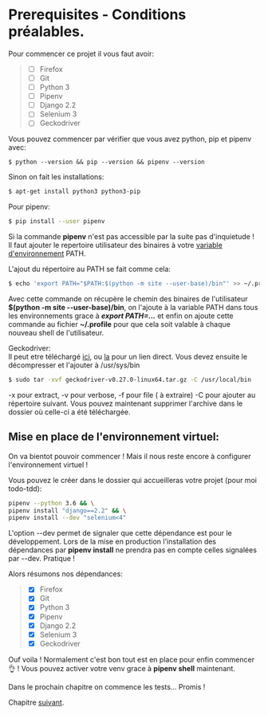 # Prerequisites - Conditions préalables.
Pour commencer ce projet il vous faut avoir:
> - [ ] Firefox 
> - [ ] Git
> - [ ] Python 3
> - [ ] Pipenv
> - [ ] Django 2.2
> - [ ] Selenium 3
> - [ ] Geckodriver

Vous pouvez commencer par vérifier que vous avez python, pip et pipenv avec:
```
$ python --version && pip --version && pipenv --version
```
Sinon on fait les installations:
```bash
$ apt-get install python3 python3-pip
```
Pour pipenv:
```bash
$ pip install --user pipenv
```
Si la commande __pipenv__ n'est pas accessible par la suite pas d'inquietude !
Il faut ajouter le repertoire utilisateur des binaires à votre [variable d'environnement](https://doc.ubuntu-fr.org/variables_d_environnement) PATH.

L'ajout du répertoire au PATH se fait comme cela:
```bash
$ echo 'export PATH="$PATH:$(python -m site --user-base)/bin"' >> ~/.profile
```
Avec cette commande on récupère le chemin des binaires de l'utilisateur __$(python -m site --user-base)/bin__, on l'ajoute à la variable PATH dans tous les environnements grace à ___export PATH=...___  et enfin on ajoute cette commande au fichier __~/.profile__ pour que cela soit valable à chaque nouveau shell de l'utilisateur.

Geckodriver:  
Il peut etre téléchargé [ici](https://github.com/mozilla/geckodriver/releases/), ou [la](https://github.com/mozilla/geckodriver/releases/download/v0.27.0/geckodriver-v0.27.0-linux64.tar.gz) pour un lien direct. Vous devez ensuite le décompresser et l'ajouter à /usr/sys/bin
```bash
$ sudo tar -xvf geckodriver-v0.27.0-linux64.tar.gz -C /usr/local/bin
```
-x pour extract, -v pour verbose, -f pour file ( à extraire) -C pour ajouter au répertoire suivant.
Vous pouvez maintenant supprimer l'archive dans le dossier où celle-ci a été téléchargée.
## Mise en place de l'environnement virtuel:
On va bientot pouvoir commencer ! Mais il nous reste encore à configurer l'environnement virtuel !  

Vous pouvez le créer dans le dossier qui accueilleras votre projet (pour moi todo-tdd):
```bash
pipenv --python 3.6 && \
pipenv install "django==2.2" && \
pipenv install --dev "selenium<4"
```
L'option --dev permet de signaler que cette dépendance est pour le  développement. Lors de la mise en production l'installation des dépendances par __pipenv install__ ne prendra pas en compte celles signalées par --dev. Pratique !

Alors résumons nos dépendances:

> - [x] Firefox 
> - [x] Git
> - [x] Python 3
> - [x] Pipenv
> - [x] Django 2.2
> - [x] Selenium 3
> - [x] Geckodriver  
> 
Ouf voila ! Normalement c'est bon tout est en place pour enfin commencer 👌 ! Vous pouvez activer votre venv grace à __pipenv shell__ maintenant.

Dans le prochain chapitre on commence les tests... Promis !  

Chapitre [suivant](chap1.md).











